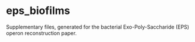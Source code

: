 # eps_biofilms

Supplementary files, generated for the bacterial Exo-Poly-Saccharide (EPS) operon reconstruction paper.
